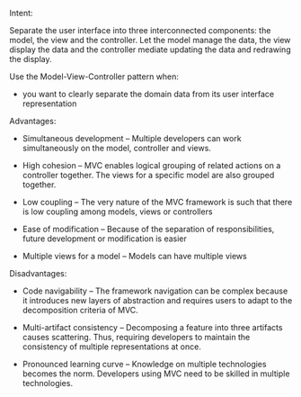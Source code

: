 Intent:

Separate the user interface into three interconnected components: the model, the view and the controller. Let the model manage the data,    the view display the data and the controller mediate updating the data and redrawing the display.

Use the Model-View-Controller pattern when:

  - you want to clearly separate the domain data from its user interface representation
  
Advantages:

- Simultaneous development – Multiple developers can work simultaneously on the model, controller and views.

- High cohesion – MVC enables logical grouping of related actions on a controller together. The views for a specific model are also grouped together.

- Low coupling – The very nature of the MVC framework is such that there is low coupling among models, views or controllers

- Ease of modification – Because of the separation of responsibilities, future development or modification is easier

- Multiple views for a model – Models can have multiple views

Disadvantages:

- Code navigability – The framework navigation can be complex because it introduces new layers of abstraction and requires users to adapt to the decomposition criteria of MVC.

- Multi-artifact consistency – Decomposing a feature into three artifacts causes scattering. Thus, requiring developers to maintain the consistency of multiple representations at once.

- Pronounced learning curve – Knowledge on multiple technologies becomes the norm. Developers using MVC need to be skilled in multiple technologies.
